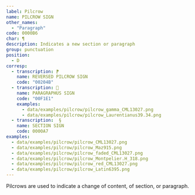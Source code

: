 ```yaml
---
label: Pilcrow
name: PILCROW SIGN
other_names:
  - "Paragraph"
code: 0000B6
char: ¶
description: Indicates a new section or paragraph
group: punctuation
position: 
  - D
corresp:
  - transcription: ⁋
    name: REVERSED PILCROW SIGN
    code: "00204B"
  - transcription: 
    name: PARAGRAPHUS SIGN
    code: "00F1E1"
    examples:
      - data/examples/pilcrow/pilcrow_gamma_CML13027.png
      - data/examples/pilcrow/pilcrow_Laurentianus39.34.png
  - transcription:  §
    name: SECTION SIGN
    code: 0000A7
examples:
  - data/examples/pilcrow/pilcrow_CML13027.png
  - data/examples/pilcrow/pilcrow_Maz915.png
  - data/examples/pilcrow/pilcrow_faded_CML13027.png
  - data/examples/pilcrow/pilcrow_Montpelier.H_318.png
  - data/examples/pilcrow/pilcrow_red_CML13027.png
  - data/examples/pilcrow/pilcrow_Latin6395.png
---
```


Pilcrows are used to indicate a change of content, of section, or paragraph.
